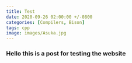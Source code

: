```yaml
---
title: Test
date: 2020-09-26 02:00:00 +/-0800
categories: [Compilers, Bison]
tags: cpp
image: images/Asuka.jpg
---
```


### Hello this is a post for testing the website

